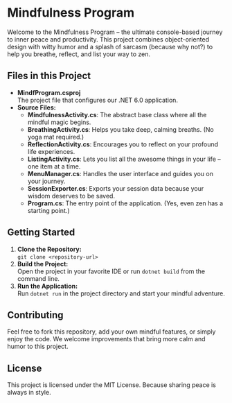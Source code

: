 # Mindfulness Program

Welcome to the Mindfulness Program – the ultimate console-based journey to inner peace and productivity. This project combines object-oriented design with witty humor and a splash of sarcasm (because why not?) to help you breathe, reflect, and list your way to zen.

## Files in this Project

- **MindfProgram.csproj**  
  The project file that configures our .NET 6.0 application.
- **Source Files:**  
  - **MindfulnessActivity.cs**: The abstract base class where all the mindful magic begins.
  - **BreathingActivity.cs**: Helps you take deep, calming breaths. (No yoga mat required.)
  - **ReflectionActivity.cs**: Encourages you to reflect on your profound life experiences.
  - **ListingActivity.cs**: Lets you list all the awesome things in your life – one item at a time.
  - **MenuManager.cs**: Handles the user interface and guides you on your journey.
  - **SessionExporter.cs**: Exports your session data because your wisdom deserves to be saved.
  - **Program.cs**: The entry point of the application. (Yes, even zen has a starting point.)

## Getting Started

1. **Clone the Repository:**  
   `git clone <repository-url>`
2. **Build the Project:**  
   Open the project in your favorite IDE or run `dotnet build` from the command line.
3. **Run the Application:**  
   Run `dotnet run` in the project directory and start your mindful adventure.

## Contributing

Feel free to fork this repository, add your own mindful features, or simply enjoy the code. We welcome improvements that bring more calm and humor to this project.

## License

This project is licensed under the MIT License. Because sharing peace is always in style.